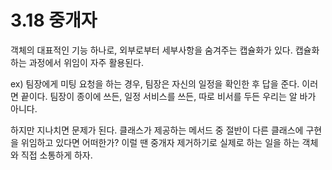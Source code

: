 # 3.18 중개자

객체의 대표적인 기능 하나로, 외부로부터 세부사항을 숨겨주는 캡슐화가 있다. 캡슐화하는 과정에서 위임이 자주 활용된다.

ex) 팀장에게 미팅 요청을 하는 경우, 팀장은 자신의 일정을 확인한 후 답을 준다. 이러면 끝이다. 팀장이 종이에 쓰든, 일정 서비스를 쓰든, 따로 비서를 두든 우리는 알 바가 아니다.

하지만 지나치면 문제가 된다. 클래스가 제공하는 메서드 중 절반이 다른 클래스에 구현을 위임하고 있다면 어떠한가? 이럴 땐 중개자 제거하기로 실제로 하는 일을 하는 객체와 직접 소통하게 하자.


